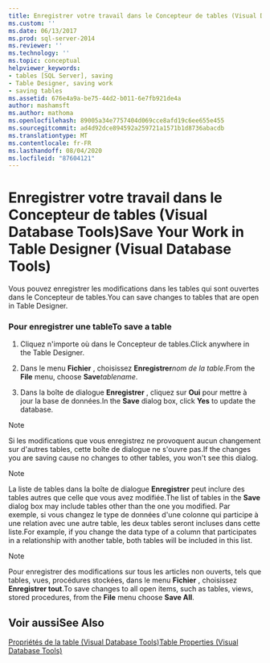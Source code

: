 ```yaml
---
title: Enregistrer votre travail dans le Concepteur de tables (Visual Database Tools) | Microsoft Docs
ms.custom: ''
ms.date: 06/13/2017
ms.prod: sql-server-2014
ms.reviewer: ''
ms.technology: ''
ms.topic: conceptual
helpviewer_keywords:
- tables [SQL Server], saving
- Table Designer, saving work
- saving tables
ms.assetid: 676e4a9a-be75-44d2-b011-6e7fb921de4a
author: mashamsft
ms.author: mathoma
ms.openlocfilehash: 89005a34e7757404d069cce8afd19c6ee655e455
ms.sourcegitcommit: ad4d92dce894592a259721a1571b1d8736abacdb
ms.translationtype: MT
ms.contentlocale: fr-FR
ms.lasthandoff: 08/04/2020
ms.locfileid: "87604121"
---
```

# <a name="save-your-work-in-table-designer-visual-database-tools"></a><span data-ttu-id="2b632-102">Enregistrer votre travail dans le Concepteur de tables (Visual Database Tools)</span><span class="sxs-lookup"><span data-stu-id="2b632-102">Save Your Work in Table Designer (Visual Database Tools)</span></span>
  <span data-ttu-id="2b632-103">Vous pouvez enregistrer les modifications dans les tables qui sont ouvertes dans le Concepteur de tables.</span><span class="sxs-lookup"><span data-stu-id="2b632-103">You can save changes to tables that are open in Table Designer.</span></span>  
  
### <a name="to-save-a-table"></a><span data-ttu-id="2b632-104">Pour enregistrer une table</span><span class="sxs-lookup"><span data-stu-id="2b632-104">To save a table</span></span>  
  
1.  <span data-ttu-id="2b632-105">Cliquez n'importe où dans le Concepteur de tables.</span><span class="sxs-lookup"><span data-stu-id="2b632-105">Click anywhere in the Table Designer.</span></span>  
  
2.  <span data-ttu-id="2b632-106">Dans le menu **Fichier** , choisissez **Enregistrer**_nom de la table_.</span><span class="sxs-lookup"><span data-stu-id="2b632-106">From the **File** menu, choose **Save**_tablename_.</span></span>  
  
3.  <span data-ttu-id="2b632-107">Dans la boîte de dialogue **Enregistrer** , cliquez sur **Oui** pour mettre à jour la base de données.</span><span class="sxs-lookup"><span data-stu-id="2b632-107">In the **Save** dialog box, click **Yes** to update the database.</span></span>  
  
> [!NOTE]  
>  <span data-ttu-id="2b632-108">Si les modifications que vous enregistrez ne provoquent aucun changement sur d'autres tables, cette boîte de dialogue ne s'ouvre pas.</span><span class="sxs-lookup"><span data-stu-id="2b632-108">If the changes you are saving cause no changes to other tables, you won't see this dialog.</span></span>  
  
> [!NOTE]  
>  <span data-ttu-id="2b632-109">La liste de tables dans la boîte de dialogue **Enregistrer** peut inclure des tables autres que celle que vous avez modifiée.</span><span class="sxs-lookup"><span data-stu-id="2b632-109">The list of tables in the **Save** dialog box may include tables other than the one you modified.</span></span> <span data-ttu-id="2b632-110">Par exemple, si vous changez le type de données d'une colonne qui participe à une relation avec une autre table, les deux tables seront incluses dans cette liste.</span><span class="sxs-lookup"><span data-stu-id="2b632-110">For example, if you change the data type of a column that participates in a relationship with another table, both tables will be included in this list.</span></span>  
  
> [!NOTE]  
>  <span data-ttu-id="2b632-111">Pour enregistrer des modifications sur tous les articles non ouverts, tels que tables, vues, procédures stockées, dans le menu **Fichier** , choisissez **Enregistrer tout**.</span><span class="sxs-lookup"><span data-stu-id="2b632-111">To save changes to all open items, such as tables, views, stored procedures, from the **File** menu choose **Save All**.</span></span>  
  
## <a name="see-also"></a><span data-ttu-id="2b632-112">Voir aussi</span><span class="sxs-lookup"><span data-stu-id="2b632-112">See Also</span></span>  
 [<span data-ttu-id="2b632-113">Propriétés de la table &#40;Visual Database Tools&#41;</span><span class="sxs-lookup"><span data-stu-id="2b632-113">Table Properties &#40;Visual Database Tools&#41;</span></span>](../ssms/visual-db-tools/visual-database-tools.md)  
  
  
